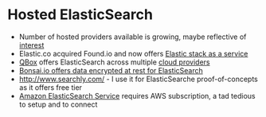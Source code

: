 # Hosted ElasticSearch #

* Number of hosted providers available is growing, maybe reflective of <a href="https://www.google.com/trends/explore?q=elasticsearch" target="_blank">interest</a>
* Elastic.co acquired Found.io and now offers <a href="https://www.elastic.co/cloud" target="_blank">Elastic stack as a service</a>
* <a href="https://qbox.io/" target="_blank">QBox</a> offers ElasticSearch across multiple <a href="http://status.qbox.io/" target="_blank">cloud providers</a>
* <a href="https://bonsai.io/2015/10/26/bonsai-security" target="_blank">Bonsai.io offers data encrypted at rest for ElasticSearch</a>
* http://www.searchly.com/ - I use it for ElasticSearche proof-of-concepts as it offers free tier
* <a href="https://aws.amazon.com/elasticsearch-service/" target="_blank">Amazon ElasticSearch Service</a> requires AWS subscription, a tad tedious to setup and to connect